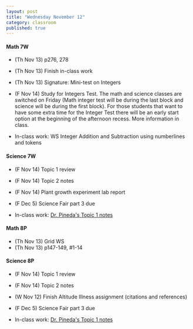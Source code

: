 ```yaml
---
layout: post
title: "Wednesday November 12"
category: classroom
published: true
---
```

#### Math 7W
* (Th Nov 13) p276, 278
* (Th Nov 13) Finish in-class work
* (Th Nov 13) Signature: Mini-test on Integers
* (F Nov 14) Study for Integers Test. The math and science classes are switched on Friday (Math integer test will be during the last block and science will be during the first block). For those students that want to have some extra time for the Integer Test there will be an early start option at the beginning of the afternoon recess. More information in class.

* In-class work: WS Integer Addition and Subtraction using numberlines and tokens

#### Science 7W
* (F Nov 14) Topic 1 review
* (F Nov 14) Topic 2 notes
* (F Nov 14) Plant growth experiment lab report
* (F Dec 5) Science Fair part 3 due

* In-class work: [Dr. Pineda's Topic 1 notes](http://drpineda.ca/classroom/notes/Science7/HeatAndTemperature/Topic1.html)  

#### Math 8P
* (Th Nov 13) Grid WS
* (Th Nov 13) p147-149, #1-14

#### Science 8P
* (F Nov 14) Topic 1 review
* (F Nov 14) Topic 2 notes
* (W Nov 12) Finish Altitude Illness assignment (citations and references)
* (F Dec 5) Science Fair part 3 due
 
* In-class work: [Dr. Pineda's Topic 1 notes](http://drpineda.ca/classroom/notes/Science8/LightAndOptics/Topic1.html)
